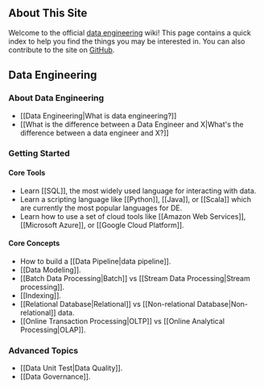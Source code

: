 ## About This Site

Welcome to the official [data engineering](https://www.reddit.com/r/dataengineering) wiki! This page contains a quick index to help you find the things you may be interested in. You can also contribute to the site on [GitHub](https://github.com/JPHaus/data-engineering-wiki).

## Data Engineering

### About Data Engineering

- [[Data Engineering|What is data engineering?]]
- [[What is the difference between a Data Engineer and X|What's the difference between a data engineer and X?]]

### Getting Started

#### Core Tools

- Learn [[SQL]], the most widely used language for interacting with data.
- Learn a scripting language like [[Python]], [[Java]], or [[Scala]] which are currently the most popular languages for DE.
- Learn how to use a set of cloud tools like [[Amazon Web Services]], [[Microsoft Azure]], or [[Google Cloud Platform]].

#### Core Concepts

- How to build a [[Data Pipeline|data pipeline]].
- [[Data Modeling]].
- [[Batch Data Processing|Batch]] vs [[Stream Data Processing|Stream processing]].
- [[Indexing]].
- [[Relational Database|Relational]] vs [[Non-relational Database|Non-relational]] data.
- [[Online Transaction Processing|OLTP]] vs [[Online Analytical Processing|OLAP]].

### Advanced Topics

- [[Data Unit Test|Data Quality]].
- [[Data Governance]].
